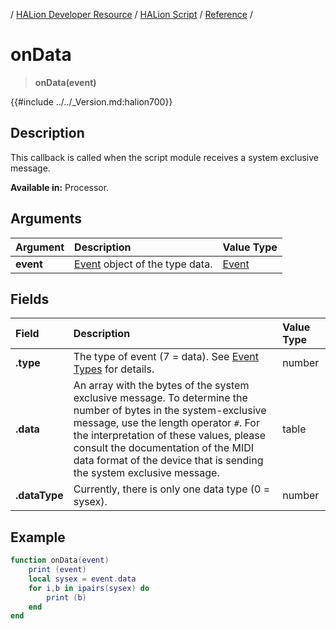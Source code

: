 / [HALion Developer Resource](../../HALion-Developer-Resource.md) / [HALion Script](./HALion-Script.md) / [Reference](./Reference.md) /

# onData

>**onData(event)**

{{#include ../../_Version.md:halion700}}

## Description

This callback is called when the script module receives a system exclusive message.

**Available in:** Processor.

## Arguments

|Argument|Description|Value Type|
|:-|:-|:-|
|**event**|[Event](./Event.md) object of the type data.|[Event](./Event.md)|

## Fields

|Field|Description|Value Type|
|:-|:-|:-|
|**.type**|The type of event (7 = data). See [Event Types](./Event-Types.md) for details.|number|
|**.data**|An array with the bytes of the system exclusive message. To determine the number of bytes in the system-exclusive message, use the length operator ``#``. For the interpretation of these values, please consult the documentation of the MIDI data format of the device that is sending the system exclusive message.|table|
|**.dataType**|Currently, there is only one data type (0 = sysex).|number|


## Example

```lua
function onData(event)
	print (event)
	local sysex = event.data
	for i,b in ipairs(sysex) do
		print (b)
	end
end
```
